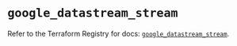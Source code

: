 # `google_datastream_stream`

Refer to the Terraform Registry for docs: [`google_datastream_stream`](https://registry.terraform.io/providers/hashicorp/google/6.16.0/docs/resources/datastream_stream).

